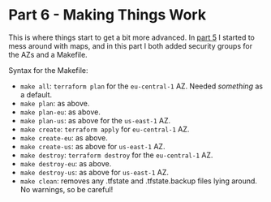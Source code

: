 # Part 6 - Making Things Work

This is where things start to get a bit more advanced. In [part 5](../5-outputs) I started to mess around with maps, and in this part I both added security groups for the AZs and a Makefile.

Syntax for the Makefile:
* `make all`: `terraform plan` for the `eu-central-1` AZ. Needed _something_ as a default.
* `make plan`: as above.
* `make plan-eu`: as above.
* `make plan-us`: as above for the `us-east-1` AZ.
* `make create`: `terraform apply` for `eu-central-1` AZ.
* `make create-eu`: as above.
* `make create-us`: as above for `us-east-1` AZ.
* `make destroy`: `terraform destroy` for the `eu-central-1` AZ.
* `make destroy-eu`: as above.
* `make destroy-us`: as above for `us-east-1` AZ.
* `make clean`: removes any .tfstate and .tfstate.backup files lying around. No warnings, so be careful!
